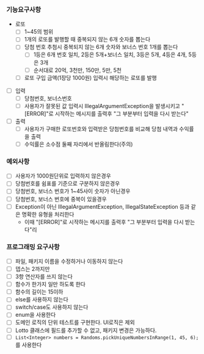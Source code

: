 ### 기능요구사항
- 로또
  - [ ] 1~45의 범위
  - [ ] 1개의 로또를 발행할 때 중복되지 않는 6개 숫자를 뽑는다
  - [ ] 당첨 번호 추첨시 중복되지 않는 6개 숫자와 보너스 번호 1개를 뽑는다
    - [ ] 1등은 6개 번호 일치, 2등은 5개+보너스 일치, 3등은 5개, 4등은 4개, 5등은 3개
    - [ ] 순서대로 20억, 3천만, 150만, 5만, 5천
  - [ ] 로또 구입 금액(1장당 1000원) 입력시 해당하는 로또를 발행
- [ ] 입력
  - [ ] 당첨번호, 보너스번호
  - [ ] 사용자가 잘못된 값 입력시 IllegalArgumentException을 발생시키고 "[ERROR]"로 시작하는 메시지를 출력후 "그 부분부터 입력을 다시 받는다"
- [ ] 출력
  - [ ] 사용자가 구매한 로또번호와 입력받은 당첨번호를 비교해 당첨 내역과 수익률을 출력
  - [ ] 수익률은 소수점 둘째 자리에서 반올림한다(주의)

### 예외사항
- [ ] 사용자가 1000원단위로 입력하지 않은경우
- [ ] 당첨번호를 쉼표를 기준으로 구분하지 않은경우
- [ ] 당첨번호, 보너스 번호가 1~45사이 숫자가 아닌경우
- [ ] 당첨번호, 보너스 번호에 중복이 있을경우
- [ ] Exception이 아닌 IllegalArgumentException, IllegalStateException 등과 같은 명확한 유형을 처리한다
  - 이때 "[ERROR]"로 시작하는 메시지를 출력후 "그 부분부터 입력을 다시 받는다"리

### 프로그래밍 요구사항
- [ ] 파일, 패키지 이름을 수정하거나 이동하지 않는다
- [ ] 뎁스는 2까지만
- [ ] 3항 연산자를 쓰지 않는다
- [ ] 함수가 한가지 일만 하도록 한다
- [ ] 함수의 길이는 15이하
- [ ] else를 사용하지 않는다
- [ ] switch/case도 사용하지 않는다
- [ ] enum을 사용한다
- [ ] 도메인 로직의 단위 테스트를 구현한다. UI로직은 제외
- [ ] Lotto 클래스에 필드를 추가할 수 없고, 패키지 변경은 가능하다.
- [ ] `List<Integer> numbers = Randoms.pickUniqueNumbersInRange(1, 45, 6);`를 사용한다